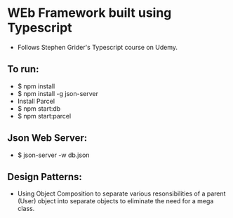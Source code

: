 # WEb Framework built using Typescript

- Follows Stephen Grider's Typescript course on Udemy.

## To run:

- \$ npm install
- \$ npm install -g json-server
- Install Parcel
- \$ npm start:db
- \$ npm start:parcel

## Json Web Server:

- \$ json-server -w db.json

## Design Patterns:

- Using Object Composition to separate various resonsibilities of a parent (User) object into separate objects to eliminate the need for a mega class.
